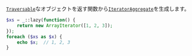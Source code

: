 [`Traversable`]なオブジェクトを返す関数から[`IteratorAggregate`]を生成します。

[`Traversable`]: http://php.net/manual/ja/class.traversable.php
[`IteratorAggregate`]: http://php.net/manual/ja/class.iteratoraggregate.php
[`Generator`]: http://php.net/manual/ja/class.generator.php
[`rewind()`]: http://www.php.net/manual/ja/iterator.rewind.php

```php
$xs = _::lazy(function() {
	return new ArrayIterator([1, 2, 3]);
});
foreach ($xs as $x) {
	echo $x;  // 1, 2, 3
}
```
